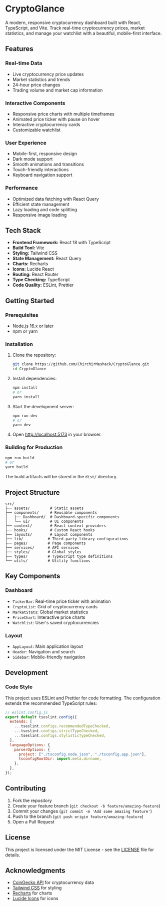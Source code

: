 # CryptoGlance

A modern, responsive cryptocurrency dashboard built with React, TypeScript, and Vite. Track real-time cryptocurrency prices, market statistics, and manage your watchlist with a beautiful, mobile-first interface.

## Features

### Real-time Data

- Live cryptocurrency price updates
- Market statistics and trends
- 24-hour price changes
- Trading volume and market cap information

### Interactive Components

- Responsive price charts with multiple timeframes
- Animated price ticker with pause on hover
- Interactive cryptocurrency cards
- Customizable watchlist

### User Experience

- Mobile-first, responsive design
- Dark mode support
- Smooth animations and transitions
- Touch-friendly interactions
- Keyboard navigation support

### Performance

- Optimized data fetching with React Query
- Efficient state management
- Lazy loading and code splitting
- Responsive image loading

## Tech Stack

- **Frontend Framework:** React 18 with TypeScript
- **Build Tool:** Vite
- **Styling:** Tailwind CSS
- **State Management:** React Query
- **Charts:** Recharts
- **Icons:** Lucide React
- **Routing:** React Router
- **Type Checking:** TypeScript
- **Code Quality:** ESLint, Prettier

## Getting Started

### Prerequisites

- Node.js 16.x or later
- npm or yarn

### Installation

1. Clone the repository:

   ```bash
   git clone https://github.com/ChirchirMeshack/CryptoGlance.git
   cd CryptoGlance
   ```

2. Install dependencies:

   ```bash
   npm install
   # or
   yarn install
   ```

3. Start the development server:

   ```bash
   npm run dev
   # or
   yarn dev
   ```

4. Open [http://localhost:5173](http://localhost:5173) in your browser.

### Building for Production

```bash
npm run build
# or
yarn build
```

The build artifacts will be stored in the `dist/` directory.

## Project Structure

```
src/
├── assets/         # Static assets
├── components/     # Reusable components
│   ├── Dashboard/  # Dashboard-specific components
│   └── ui/         # UI components
├── context/        # React context providers
├── hooks/          # Custom React hooks
├── layouts/        # Layout components
├── lib/           # Third-party library configurations
├── pages/         # Page components
├── services/      # API services
├── styles/        # Global styles
├── types/         # TypeScript type definitions
└── utils/         # Utility functions
```

## Key Components

### Dashboard

- `TickerBar`: Real-time price ticker with animation
- `CryptoList`: Grid of cryptocurrency cards
- `MarketStats`: Global market statistics
- `PriceChart`: Interactive price charts
- `Watchlist`: User's saved cryptocurrencies

### Layout

- `AppLayout`: Main application layout
- `Header`: Navigation and search
- `Sidebar`: Mobile-friendly navigation

## Development

### Code Style

This project uses ESLint and Prettier for code formatting. The configuration extends the recommended TypeScript rules:

```js
// eslint.config.js
export default tseslint.config({
  extends: [
    ...tseslint.configs.recommendedTypeChecked,
    ...tseslint.configs.strictTypeChecked,
    ...tseslint.configs.stylisticTypeChecked,
  ],
  languageOptions: {
    parserOptions: {
      project: ["./tsconfig.node.json", "./tsconfig.app.json"],
      tsconfigRootDir: import.meta.dirname,
    },
  },
});
```

## Contributing

1. Fork the repository
2. Create your feature branch (`git checkout -b feature/amazing-feature`)
3. Commit your changes (`git commit -m 'Add some amazing feature'`)
4. Push to the branch (`git push origin feature/amazing-feature`)
5. Open a Pull Request

## License

This project is licensed under the MIT License - see the [LICENSE](LICENSE) file for details.

## Acknowledgments

- [CoinGecko API](https://www.coingecko.com/en/api) for cryptocurrency data
- [Tailwind CSS](https://tailwindcss.com/) for styling
- [Recharts](https://recharts.org/) for charts
- [Lucide Icons](https://lucide.dev/) for icons
